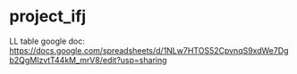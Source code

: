 # project_ifj

LL table google doc: https://docs.google.com/spreadsheets/d/1NLw7HTOS52CpvnqS9xdWe7Dgb2QgMIzvtT44kM_mrV8/edit?usp=sharing
